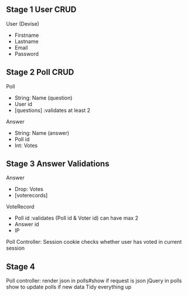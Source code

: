 ## Stage 1 User CRUD

User (Devise)

* Firstname
* Lastname
* Email
* Password

## Stage 2 Poll CRUD

Poll

* String: Name (question)
* User id
* [questions] :validates at least 2

Answer

* String: Name (answer)
* Poll id
* Int: Votes

## Stage 3 Answer Validations

Answer

* Drop: Votes
* [voterecords]

VoteRecord

* Poll id :validates (Poll id & Voter id) can have max 2
* Answer id
* IP

Poll Controller: Session cookie checks whether user has voted in current session

## Stage 4

Poll controller: render json in polls#show if request is json
jQuery in polls show to update polls if new data
Tidy everything up
